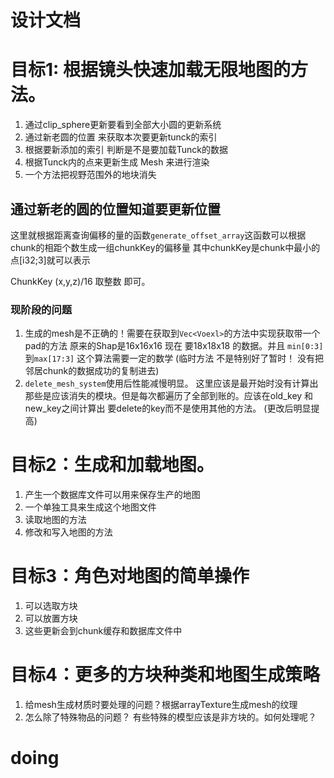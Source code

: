 # 设计文档

# 目标1: 根据镜头快速加载无限地图的方法。
1. 通过clip_sphere更新要看到全部大小圆的更新系统
2. 通过新老圆的位置 来获取本次要更新tunck的索引
3. 根据要新添加的索引 判断是不是要加载Tunck的数据
4. 根据Tunck内的点来更新生成 Mesh 来进行渲染
5. 一个方法把视野范围外的地块消失


## 通过新老的圆的位置知道要更新位置
这里就根据距离查询偏移的量的函数`generate_offset_array`这函数可以根据chunk的相距个数生成一组chunkKey的偏移量
其中chunkKey是chunk中最小的点[i32;3]就可以表示

ChunkKey (x,y,z)/16 取整数 即可。
### 现阶段的问题
1. 生成的mesh是不正确的！需要在获取到`Vec<Voexl>`的方法中实现获取带一个pad的方法
    原来的Shap是16x16x16 现在 要18x18x18 的数据。并且 `min[0:3]`到`max[17:3]`
    这个算法需要一定的数学
    (临时方法 不是特别好了暂时！ 没有把邻居chunk的数据成功的复制进去)
2. `delete_mesh_system`使用后性能减慢明显。
    这里应该是最开始时没有计算出那些是应该消失的模块。但是每次都遍历了全部到账的。应该在old_key 和 new_key之间计算出 要delete的key而不是使用其他的方法。
    (更改后明显提高)

# 目标2：生成和加载地图。
1. 产生一个数据库文件可以用来保存生产的地图
2. 一个单独工具来生成这个地图文件
3. 读取地图的方法
4. 修改和写入地图的方法


# 目标3：角色对地图的简单操作
1. 可以选取方块
2. 可以放置方块
3. 这些更新会到chunk缓存和数据库文件中

# 目标4：更多的方块种类和地图生成策略
1. 给mesh生成材质时要处理的问题？根据arrayTexture生成mesh的纹理
2. 怎么除了特殊物品的问题？ 有些特殊的模型应该是非方块的。如何处理呢？
   
# doing